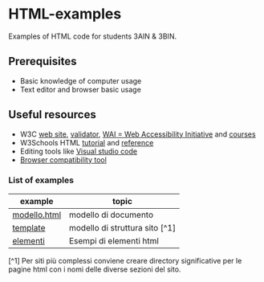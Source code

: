 # HTML-examples
Examples of HTML code for students 3AIN & 3BIN.
## Prerequisites
* Basic knowledge of computer usage
* Text editor and browser basic usage
## Useful resources
* W3C [web site](https://www.w3.org/), [validator](https://validator.w3.org/), [WAI = Web Accessibility Initiative](https://www.w3.org/WAI/) and [courses](https://www.edx.org/school/w3cx)
* W3Schools HTML [tutorial](https://www.w3schools.com/html/default.asp) and [reference](https://www.w3schools.com/tags/default.asp)
* Editing tools like [Visual studio code](tools.mdhttps://code.visualstudio.com/)
* [Browser compatibility tool](https://caniuse.com/)
### List of examples
| example                               | topic                     |
| ------------------------------------- | ------------------------- |
| [modello.html](examples/modello.html) | modello di documento      |
| [template](examples/template)         | modello di struttura sito [^1]|
| [elementi](examples/elements/index.html)         | Esempi di elementi html|

[^1] Per siti più complessi conviene creare directory significative per le pagine html con i nomi delle diverse sezioni del sito.
